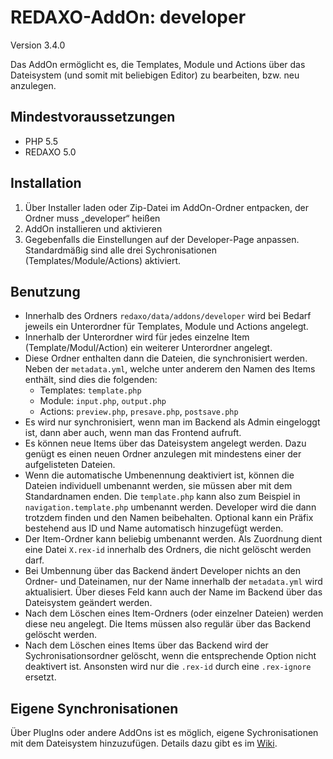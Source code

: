 REDAXO-AddOn: developer
=======================

Version 3.4.0

Das AddOn ermöglicht es, die Templates, Module und Actions über das Dateisystem (und somit mit beliebigen Editor) zu
bearbeiten, bzw. neu anzulegen.

Mindestvoraussetzungen
----------------------

* PHP 5.5
* REDAXO 5.0

Installation
------------

1. Über Installer laden oder Zip-Datei im AddOn-Ordner entpacken, der Ordner muss „developer“ heißen
2. AddOn installieren und aktivieren
3. Gegebenfalls die Einstellungen auf der Developer-Page anpassen. Standardmäßig sind alle drei Sychronisationen
   (Templates/Module/Actions) aktiviert.

Benutzung
---------

* Innerhalb des Ordners `redaxo/data/addons/developer` wird bei Bedarf jeweils ein Unterordner für Templates, Module und Actions
  angelegt.
* Innerhalb der Unterordner wird für jedes einzelne Item (Template/Modul/Action) ein weiterer Unterordner angelegt.
* Diese Ordner enthalten dann die Dateien, die synchronisiert werden. Neben der `metadata.yml`, welche unter anderem den
  Namen des Items enthält, sind dies die folgenden:
    - Templates: `template.php`
    - Module: `input.php`, `output.php`
    - Actions: `preview.php`, `presave.php`, `postsave.php`
* Es wird nur synchronisiert, wenn man im Backend als Admin eingeloggt ist, dann aber auch, wenn man das Frontend aufruft.
* Es können neue Items über das Dateisystem angelegt werden. Dazu genügt es einen neuen Ordner anzulegen mit mindestens
  einer der aufgelisteten Dateien.
* Wenn die automatische Umbenennung deaktiviert ist, können die Dateien individuell umbenannt werden, sie müssen aber mit
  dem Standardnamen enden. Die `template.php` kann also zum Beispiel in `navigation.template.php` umbenannt werden.
  Developer wird die dann trotzdem finden und den Namen beibehalten. Optional kann ein Präfix bestehend aus ID und Name
  automatisch hinzugefügt werden.
* Der Item-Ordner kann beliebig umbenannt werden. Als Zuordnung dient eine Datei `X.rex-id` innerhalb des
  Ordners, die nicht gelöscht werden darf.
* Bei Umbennung über das Backend ändert Developer nichts an den Ordner- und Dateinamen, nur der Name innerhalb der
  `metadata.yml` wird aktualisiert. Über dieses Feld kann auch der Name im Backend über das Dateisystem geändert werden.
* Nach dem Löschen eines Item-Ordners (oder einzelner Dateien) werden diese neu angelegt. Die Items müssen also regulär
  über das Backend gelöscht werden.
* Nach dem Löschen eines Items über das Backend wird der Sychronisationsordner gelöscht, wenn die entsprechende Option
  nicht deaktivert ist. Ansonsten wird nur die `.rex-id` durch eine `.rex-ignore` ersetzt.

Eigene Synchronisationen
------------------------

Über PlugIns oder andere AddOns ist es möglich, eigene Sychronisationen mit dem Dateisystem hinzuzufügen. Details dazu
gibt es im [Wiki](https://github.com/gharlan/redaxo_developer/wiki/Eigene-Synchronisationen).

